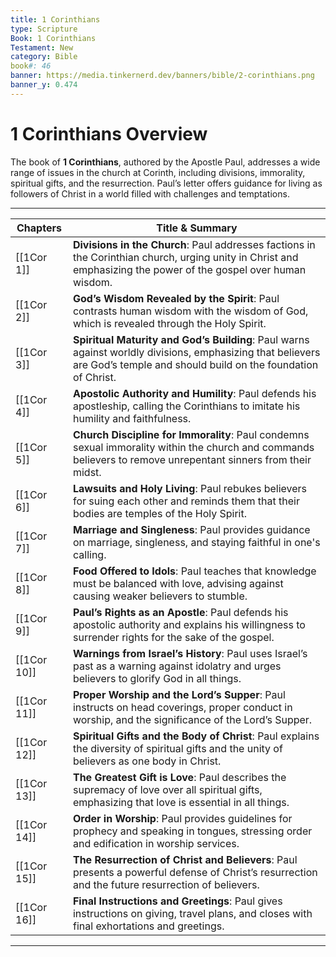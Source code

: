 ```yaml
---
title: 1 Corinthians
type: Scripture
Book: 1 Corinthians
Testament: New
category: Bible
book#: 46
banner: https://media.tinkernerd.dev/banners/bible/2-corinthians.png
banner_y: 0.474
---
```


# 1 Corinthians Overview

The book of **1 Corinthians**, authored by the Apostle Paul, addresses a wide range of issues in the church at Corinth, including divisions, immorality, spiritual gifts, and the resurrection. Paul’s letter offers guidance for living as followers of Christ in a world filled with challenges and temptations.

---

| Chapters | Title & Summary |
|----------|-----------------|
|[[1Cor 1]] | **Divisions in the Church**: Paul addresses factions in the Corinthian church, urging unity in Christ and emphasizing the power of the gospel over human wisdom. |
|[[1Cor 2]] | **God’s Wisdom Revealed by the Spirit**: Paul contrasts human wisdom with the wisdom of God, which is revealed through the Holy Spirit. |
|[[1Cor 3]] | **Spiritual Maturity and God’s Building**: Paul warns against worldly divisions, emphasizing that believers are God’s temple and should build on the foundation of Christ. |
|[[1Cor 4]] | **Apostolic Authority and Humility**: Paul defends his apostleship, calling the Corinthians to imitate his humility and faithfulness. |
|[[1Cor 5]] | **Church Discipline for Immorality**: Paul condemns sexual immorality within the church and commands believers to remove unrepentant sinners from their midst. |
|[[1Cor 6]] | **Lawsuits and Holy Living**: Paul rebukes believers for suing each other and reminds them that their bodies are temples of the Holy Spirit. |
|[[1Cor 7]] | **Marriage and Singleness**: Paul provides guidance on marriage, singleness, and staying faithful in one's calling. |
|[[1Cor 8]] | **Food Offered to Idols**: Paul teaches that knowledge must be balanced with love, advising against causing weaker believers to stumble. |
|[[1Cor 9]] | **Paul’s Rights as an Apostle**: Paul defends his apostolic authority and explains his willingness to surrender rights for the sake of the gospel. |
|[[1Cor 10]] | **Warnings from Israel’s History**: Paul uses Israel’s past as a warning against idolatry and urges believers to glorify God in all things. |
|[[1Cor 11]] | **Proper Worship and the Lord’s Supper**: Paul instructs on head coverings, proper conduct in worship, and the significance of the Lord’s Supper. |
|[[1Cor 12]] | **Spiritual Gifts and the Body of Christ**: Paul explains the diversity of spiritual gifts and the unity of believers as one body in Christ. |
|[[1Cor 13]] | **The Greatest Gift is Love**: Paul describes the supremacy of love over all spiritual gifts, emphasizing that love is essential in all things. |
|[[1Cor 14]] | **Order in Worship**: Paul provides guidelines for prophecy and speaking in tongues, stressing order and edification in worship services. |
|[[1Cor 15]] | **The Resurrection of Christ and Believers**: Paul presents a powerful defense of Christ’s resurrection and the future resurrection of believers. |
|[[1Cor 16]] | **Final Instructions and Greetings**: Paul gives instructions on giving, travel plans, and closes with final exhortations and greetings. |

---